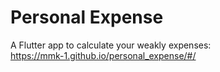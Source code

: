 # Personal Expense
A Flutter app to calculate your weakly expenses:  
https://mmk-1.github.io/personal_expense/#/
